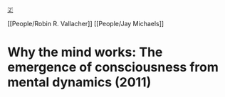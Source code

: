 [🇿](zotero://select/library/items/UV829YI3)

[[People/Robin R. Vallacher]] [[People/Jay Michaels]] 
# Why the mind works: The emergence of consciousness from mental dynamics (2011)

